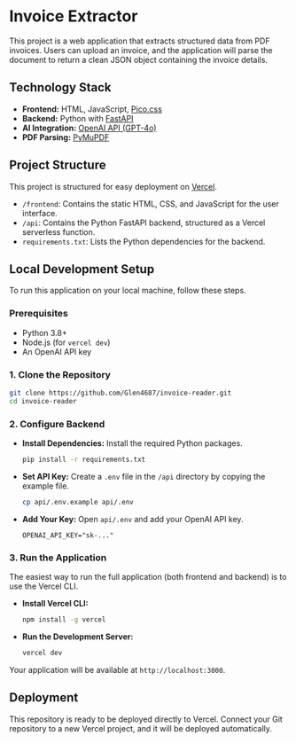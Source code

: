 # Invoice Extractor

This project is a web application that extracts structured data from PDF invoices. Users can upload an invoice, and the application will parse the document to return a clean JSON object containing the invoice details.

## Technology Stack

- **Frontend:** HTML, JavaScript, [Pico.css](https://picocss.com/)
- **Backend:** Python with [FastAPI](https://fastapi.tiangolo.com/)
- **AI Integration:** [OpenAI API (GPT-4o)](https://openai.com/)
- **PDF Parsing:** [PyMuPDF](https://pymupdf.readthedocs.io/en/latest/)

## Project Structure

This project is structured for easy deployment on [Vercel](https://vercel.com/).

- `/frontend`: Contains the static HTML, CSS, and JavaScript for the user interface.
- `/api`: Contains the Python FastAPI backend, structured as a Vercel serverless function.
- `requirements.txt`: Lists the Python dependencies for the backend.

## Local Development Setup

To run this application on your local machine, follow these steps.

### Prerequisites

- Python 3.8+
- Node.js (for `vercel dev`)
- An OpenAI API key

### 1. Clone the Repository

```bash
git clone https://github.com/Glen4687/invoice-reader.git
cd invoice-reader
```

### 2. Configure Backend

- **Install Dependencies:** Install the required Python packages.
  ```bash
  pip install -r requirements.txt
  ```
- **Set API Key:** Create a `.env` file in the `/api` directory by copying the example file.
  ```bash
  cp api/.env.example api/.env
  ```
- **Add Your Key:** Open `api/.env` and add your OpenAI API key.
  ```
  OPENAI_API_KEY="sk-..."
  ```

### 3. Run the Application

The easiest way to run the full application (both frontend and backend) is to use the Vercel CLI.

- **Install Vercel CLI:**
  ```bash
  npm install -g vercel
  ```
- **Run the Development Server:**
  ```bash
  vercel dev
  ```

Your application will be available at `http://localhost:3000`.

## Deployment

This repository is ready to be deployed directly to Vercel. Connect your Git repository to a new Vercel project, and it will be deployed automatically.
